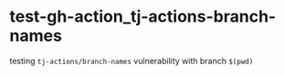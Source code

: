 # test-gh-action_tj-actions-branch-names

testing `tj-actions/branch-names` vulnerability with branch `$(pwd)`
